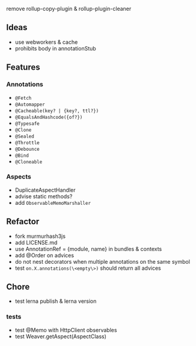 remove rollup-copy-plugin & rollup-plugin-cleaner

## Ideas
- use webworkers & cache
- prohibits body in annotationStub 

## Features
### Annotations
- `@Fetch`
- `@Automapper`
- `@Cacheable(key? | {key?, ttl?})`
- `@EqualsAndHashcode({of?})`
- `@Typesafe`
- `@Clone`
- `@Sealed`
- `@Throttle`
- `@Debounce`
- `@Bind`
- `@Cloneable`

### Aspects
 - DuplicateAspectHandler
 - advise static methods?
 - add `ObservableMemoMarshaller`
 
## Refactor
- fork murmurhash3js
- add LICENSE.md
- use AnnotationRef = {module, name} in bundles & contexts
- add @Order on advices
- do not nest decorators when multiple annotations on the same symbol
- test `on.X.annotations(\<empty\>)` should return all advices


## Chore
- test lerna publish & lerna version


### tests
 - test @Memo with HttpClient observables
 -  test Weaver.getAspect(AspectClass)
  
